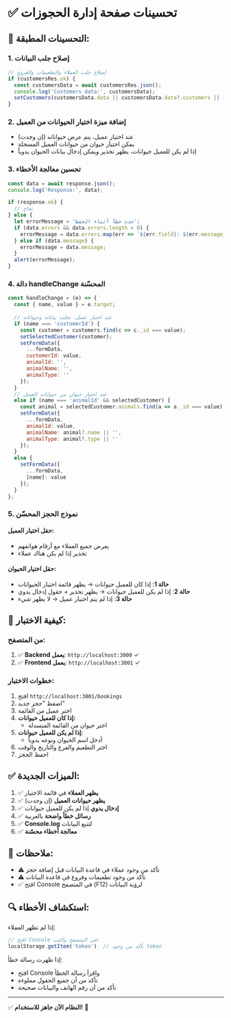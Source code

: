 # ✅ تحسينات صفحة إدارة الحجوزات

## 🎯 التحسينات المطبقة:

### 1. **إصلاح جلب البيانات**
```javascript
// إصلاح جلب العملاء والتطعيمات والفروع
if (customersRes.ok) {
  const customersData = await customersRes.json();
  console.log('Customers data:', customersData);
  setCustomers(customersData.data || customersData.data?.customers || []);
}
```

### 2. **إضافة ميزة اختيار الحيوانات من العميل**
- عند اختيار عميل، يتم عرض حيواناته (إن وجدت)
- يمكن اختيار حيوان من حيوانات العميل المسجلة
- إذا لم يكن للعميل حيوانات، يظهر تحذير ويمكن إدخال بيانات الحيوان يدوياً

### 3. **تحسين معالجة الأخطاء**
```javascript
const data = await response.json();
console.log('Response:', data);

if (response.ok) {
  // نجاح
} else {
  let errorMessage = 'حدث خطأ أثناء الحفظ';
  if (data.errors && data.errors.length > 0) {
    errorMessage = data.errors.map(err => `${err.field}: ${err.message}`).join('\n');
  } else if (data.message) {
    errorMessage = data.message;
  }
  alert(errorMessage);
}
```

### 4. **دالة handleChange المحسّنة**
```javascript
const handleChange = (e) => {
  const { name, value } = e.target;
  
  // عند اختيار عميل، نجلب بياناته وحيواناته
  if (name === 'customerId') {
    const customer = customers.find(c => c._id === value);
    setSelectedCustomer(customer);
    setFormData({
      ...formData,
      customerId: value,
      animalId: '',
      animalName: '',
      animalType: ''
    });
  }
  // عند اختيار حيوان من حيوانات العميل
  else if (name === 'animalId' && selectedCustomer) {
    const animal = selectedCustomer.animals.find(a => a._id === value);
    setFormData({
      ...formData,
      animalId: value,
      animalName: animal?.name || '',
      animalType: animal?.type || ''
    });
  }
  else {
    setFormData({
      ...formData,
      [name]: value
    });
  }
};
```

### 5. **نموذج الحجز المحسّن**

#### حقل اختيار العميل:
- يعرض جميع العملاء مع أرقام هواتفهم
- تحذير إذا لم يكن هناك عملاء

#### حقل اختيار الحيوان:
- **حالة 1**: إذا كان للعميل حيوانات → يظهر قائمة اختيار الحيوانات
- **حالة 2**: إذا لم يكن للعميل حيوانات → يظهر تحذير + حقول إدخال يدوي
- **حالة 3**: إذا لم يتم اختيار عميل → لا يظهر شيء

## 🧪 كيفية الاختبار:

### من المتصفح:
1. ✅ **Backend يعمل**: `http://localhost:3000` ✓
2. ✅ **Frontend يعمل**: `http://localhost:3001` ✓

### خطوات الاختبار:
1. افتح `http://localhost:3001/bookings`
2. اضغط "حجز جديد"
3. اختر عميل من القائمة
4. **إذا كان للعميل حيوانات:**
   - اختر حيوان من القائمة المنسدلة
5. **إذا لم يكن للعميل حيوانات:**
   - أدخل اسم الحيوان ونوعه يدوياً
6. اختر التطعيم والفرع والتاريخ والوقت
7. احفظ الحجز

## ✅ الميزات الجديدة:

1. ✅ **يظهر العملاء** في قائمة الاختيار
2. ✅ **يظهر حيوانات العميل** (إن وجدت)
3. ✅ **إدخال يدوي** إذا لم يكن للعميل حيوانات
4. ✅ **رسائل خطأ واضحة** بالعربية
5. ✅ **Console.log** لتتبع البيانات
6. ✅ **معالجة أخطاء محسّنة**

## 📝 ملاحظات:

- ⚠️ تأكد من وجود عملاء في قاعدة البيانات قبل إضافة حجز
- ⚠️ تأكد من وجود تطعيمات وفروع في قاعدة البيانات
- ✅ افتح Console في المتصفح (F12) لرؤية البيانات

## 🔍 استكشاف الأخطاء:

إذا لم تظهر العملاء:
```javascript
// افتح Console في المتصفح واكتب:
localStorage.getItem('token')  // تأكد من وجود token
```

إذا ظهرت رسالة خطأ:
- افتح Console واقرأ رسالة الخطأ
- تأكد من أن جميع الحقول مملوءة
- تأكد من أن رقم الهاتف والبيانات صحيحة

---

✅ **النظام الآن جاهز للاستخدام!** 🎉
